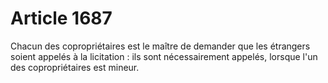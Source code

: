 # Article 1687

Chacun des copropriétaires est le maître de demander que les étrangers soient appelés à la licitation : ils sont nécessairement appelés, lorsque l'un des copropriétaires est mineur.